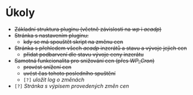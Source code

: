 # Úkoly

* ~~Základní struktura pluginu (včetně závislosti na _wp_ i _acadp_)~~
* ~~Stránka s nastavením pluginu:~~
  - ~~kdy se má spouštět skript na změnu cen~~
* ~~Stránka s přehledem všech _acadp_ inzerátů a stavu a vývoje jejich cen~~
  - ~~přidat podbarvení dle stavu vývoje ceny inzerátu~~
* ~~Samotná funkcionalita pro snižování cen (přes _WP\_Cron_)~~
  - ~~provést snížení cen~~
  - ~~uvést čas tohoto posledního spuštění~~
  - `[?]` _uložit log o změnách_
* `[?]` _Stránka s výpisem provedených změn cen_

